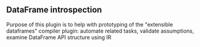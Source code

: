 ## DataFrame introspection

Purpose of this plugin is to help with prototyping of the "extensible dataframes" compiler plugin: automate related tasks, validate assumptions, examine DataFrame API structure using IR
